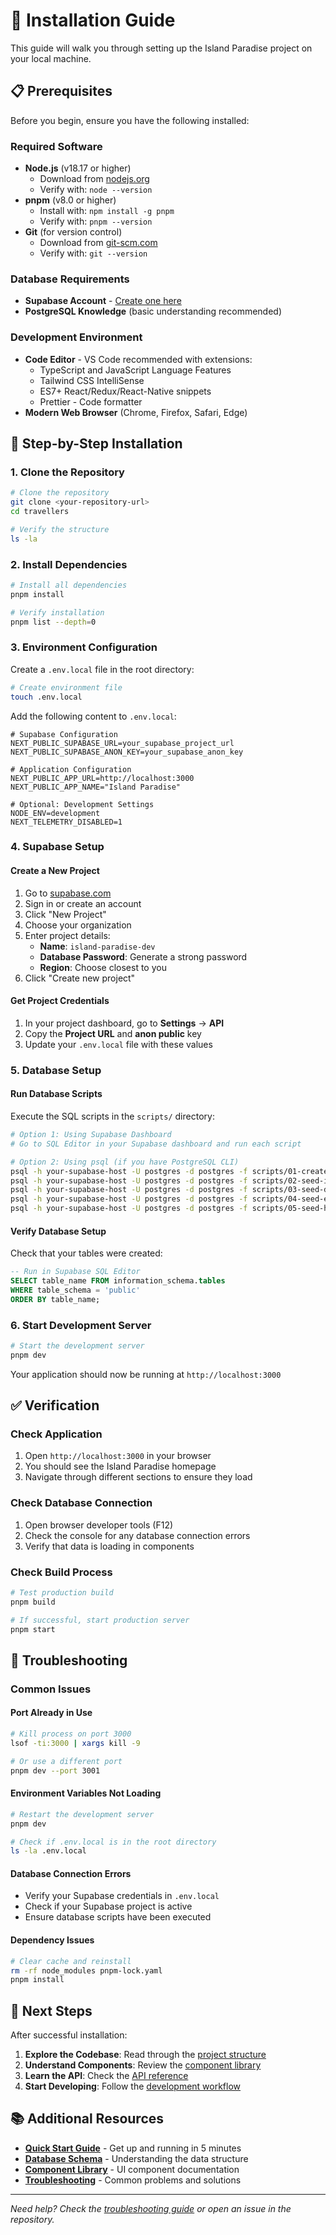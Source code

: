 # 🚀 Installation Guide

This guide will walk you through setting up the Island Paradise project on your local machine.

## 📋 Prerequisites

Before you begin, ensure you have the following installed:

### **Required Software**
- **Node.js** (v18.17 or higher)
  - Download from [nodejs.org](https://nodejs.org/)
  - Verify with: `node --version`
- **pnpm** (v8.0 or higher)
  - Install with: `npm install -g pnpm`
  - Verify with: `pnpm --version`
- **Git** (for version control)
  - Download from [git-scm.com](https://git-scm.com/)
  - Verify with: `git --version`

### **Database Requirements**
- **Supabase Account** - [Create one here](https://supabase.com/)
- **PostgreSQL Knowledge** (basic understanding recommended)

### **Development Environment**
- **Code Editor** - VS Code recommended with extensions:
  - TypeScript and JavaScript Language Features
  - Tailwind CSS IntelliSense
  - ES7+ React/Redux/React-Native snippets
  - Prettier - Code formatter
- **Modern Web Browser** (Chrome, Firefox, Safari, Edge)

## 🔧 Step-by-Step Installation

### 1. **Clone the Repository**
```bash
# Clone the repository
git clone <your-repository-url>
cd travellers

# Verify the structure
ls -la
```

### 2. **Install Dependencies**
```bash
# Install all dependencies
pnpm install

# Verify installation
pnpm list --depth=0
```

### 3. **Environment Configuration**
Create a `.env.local` file in the root directory:

```bash
# Create environment file
touch .env.local
```

Add the following content to `.env.local`:

```env
# Supabase Configuration
NEXT_PUBLIC_SUPABASE_URL=your_supabase_project_url
NEXT_PUBLIC_SUPABASE_ANON_KEY=your_supabase_anon_key

# Application Configuration
NEXT_PUBLIC_APP_URL=http://localhost:3000
NEXT_PUBLIC_APP_NAME="Island Paradise"

# Optional: Development Settings
NODE_ENV=development
NEXT_TELEMETRY_DISABLED=1
```

### 4. **Supabase Setup**

#### **Create a New Project**
1. Go to [supabase.com](https://supabase.com/)
2. Sign in or create an account
3. Click "New Project"
4. Choose your organization
5. Enter project details:
   - **Name**: `island-paradise-dev`
   - **Database Password**: Generate a strong password
   - **Region**: Choose closest to you
6. Click "Create new project"

#### **Get Project Credentials**
1. In your project dashboard, go to **Settings** → **API**
2. Copy the **Project URL** and **anon public** key
3. Update your `.env.local` file with these values

### 5. **Database Setup**

#### **Run Database Scripts**
Execute the SQL scripts in the `scripts/` directory:

```bash
# Option 1: Using Supabase Dashboard
# Go to SQL Editor in your Supabase dashboard and run each script

# Option 2: Using psql (if you have PostgreSQL CLI)
psql -h your-supabase-host -U postgres -d postgres -f scripts/01-create-tables.sql
psql -h your-supabase-host -U postgres -d postgres -f scripts/02-seed-islands.sql
psql -h your-supabase-host -U postgres -d postgres -f scripts/03-seed-destinations.sql
psql -h your-supabase-host -U postgres -d postgres -f scripts/04-seed-events.sql
psql -h your-supabase-host -U postgres -d postgres -f scripts/05-seed-hotels.sql
```

#### **Verify Database Setup**
Check that your tables were created:
```sql
-- Run in Supabase SQL Editor
SELECT table_name FROM information_schema.tables 
WHERE table_schema = 'public' 
ORDER BY table_name;
```

### 6. **Start Development Server**
```bash
# Start the development server
pnpm dev
```

Your application should now be running at `http://localhost:3000`

## ✅ Verification

### **Check Application**
1. Open `http://localhost:3000` in your browser
2. You should see the Island Paradise homepage
3. Navigate through different sections to ensure they load

### **Check Database Connection**
1. Open browser developer tools (F12)
2. Check the console for any database connection errors
3. Verify that data is loading in components

### **Check Build Process**
```bash
# Test production build
pnpm build

# If successful, start production server
pnpm start
```

## 🐛 Troubleshooting

### **Common Issues**

#### **Port Already in Use**
```bash
# Kill process on port 3000
lsof -ti:3000 | xargs kill -9

# Or use a different port
pnpm dev --port 3001
```

#### **Environment Variables Not Loading**
```bash
# Restart the development server
pnpm dev

# Check if .env.local is in the root directory
ls -la .env.local
```

#### **Database Connection Errors**
- Verify your Supabase credentials in `.env.local`
- Check if your Supabase project is active
- Ensure database scripts have been executed

#### **Dependency Issues**
```bash
# Clear cache and reinstall
rm -rf node_modules pnpm-lock.yaml
pnpm install
```

## 🔄 Next Steps

After successful installation:

1. **Explore the Codebase**: Read through the [project structure](./project-structure.md)
2. **Understand Components**: Review the [component library](./components.md)
3. **Learn the API**: Check the [API reference](./api.md)
4. **Start Developing**: Follow the [development workflow](./development-workflow.md)

## 📚 Additional Resources

- **[Quick Start Guide](./quick-start.md)** - Get up and running in 5 minutes
- **[Database Schema](./database.md)** - Understanding the data structure
- **[Component Library](./components.md)** - UI component documentation
- **[Troubleshooting](./troubleshooting.md)** - Common problems and solutions

---

*Need help? Check the [troubleshooting guide](./troubleshooting.md) or open an issue in the repository.*
